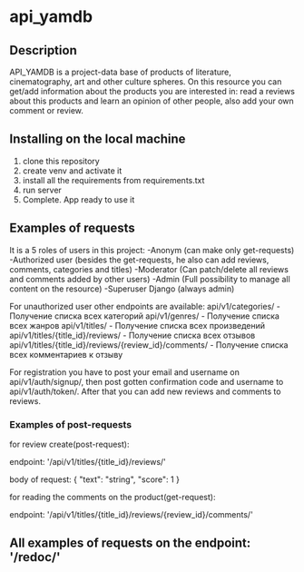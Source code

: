 # api_yamdb
## Description
API_YAMDB is a project-data base of products of literature, cinematography, art and other culture spheres.
On this resource you can get/add information about the products you are interested in: read a reviews about this products and learn an opinion of other people, also add your own comment or review.  

## Installing on the local machine
1. clone this repository
2. create venv and activate it 
3. install all the requirements from requirements.txt
4. run server
5. Complete. App ready to use it

## Examples of requests
It is a 5 roles of users in this project:
-Anonym (can make only get-requests)
-Authorized user (besides the get-requests, he also can add reviews, comments, categories and titles)
-Moderator (Can patch/delete all reviews and comments added by other users)
-Admin (Full possibility to manage all content on the resource)
-Superuser Django (always admin)

For unauthorized user other endpoints are available:
api/v1/categories/ - Получение списка всех категорий
api/v1/genres/ - Получение списка всех жанров
api/v1/titles/ - Получение списка всех произведений
api/v1/titles/{title_id}/reviews/ - Получение списка всех отзывов
api/v1/titles/{title_id}/reviews/{review_id}/comments/ - Получение списка всех комментариев к отзыву

For registration you have to post your email and username on api/v1/auth/signup/, then post gotten confirmation code and username to api/v1/auth/token/. After that you can add new reviews and comments to reviews.
### Examples of post-requests

for review create(post-request):

endpoint: '/api/v1/titles/{title_id}/reviews/'

body of request:
{
"text": "string",
"score": 1
}

for reading the comments on the product(get-request):

endpoint: '/api/v1/titles/{title_id}/reviews/{review_id}/comments/'

## All examples of requests on the endpoint: '/redoc/'
